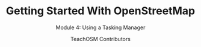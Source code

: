 ---
  audience: 
    - "high_school"
    - "community_college"
  author: "TeachOSM Contributors"
  description: "The Tasking Manager is a key tool in the OpenStreetMap ecosystem because it helps organize a group of mappers working in the same place at the same time. It divides the mapping task into small, manageable chunks and prevents overlapping mapping efforts. The Tasking Manager is often the start and finish of a mapping task making it a critical tool to learn and use.  The tool allows groups and organizations to highlight which areas of the world need volunteers to map for different purposes. For example, a humanitarian organization might use the Tasking Manager to ask volunteers to map roads in the Caribbean following a hurricane to assist with recovery efforts. "
  difficulty: "beginner"
  date_posted: "2021-09-21"
  osm_username: "jessbeutler"
  filename: "1632234514161-Getting-Started-With-OSM---Module-4_-Using-a-Tasking-Manager.pdf"
  group: ""
  layout: "project"
  preparation_time: "one_hour"
  project_time: 
    - "one_hour"
    - "two_to_four_hours"
  subtitle: "Module 4: Using a Tasking Manager"
  thumbnail: "1632234510676-GETTING STARTED WITH OPENSTREETMAP.png"
  title: "Getting Started With OpenStreetMap"
  type: "desktop"
  url: "2021-09-21-884160"

---